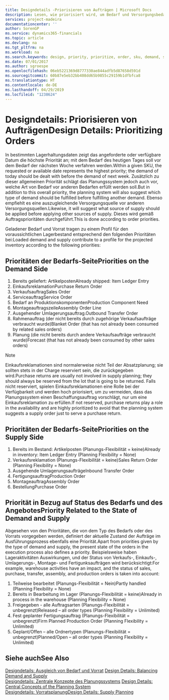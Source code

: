 ```yaml
---
title: Designdetails -Priorisieren von Aufträgen | Microsoft Docs
description: Lesen, wie priorisiert wird, um Bedarf und Versorgungsbedarf zu erfüllen.
services: project-madeira
documentationcenter: ''
author: SorenGP
ms.service: dynamics365-financials
ms.topic: article
ms.devlang: na
ms.tgt_pltfrm: na
ms.workload: na
ms.search.keywords: design, priority, prioritize, order, sku, demand, supply
ms.date: 07/01/2017
ms.author: sgroespe
ms.openlocfilehash: 06eb5221369d8777330ae844adfb5d87658d591d
ms.sourcegitcommit: 60b87e5eb32bb408dd65b9855c29159b1dfbfca8
ms.translationtype: HT
ms.contentlocale: de-DE
ms.lasthandoff: 04/29/2019
ms.locfileid: "1238624"
---
```

# <a name="design-details-prioritizing-orders"></a><span data-ttu-id="7ce21-103">Designdetails: Priorisieren von Aufträgen</span><span class="sxs-lookup"><span data-stu-id="7ce21-103">Design Details: Prioritizing Orders</span></span>
<span data-ttu-id="7ce21-104">In bestimmten Lagerhaltungsdaten zeigt das angeforderte oder verfügbare Datum die höchste Priorität an; mit dem Bedarf des heutigen Tages soll vor dem Bedarf der nächsten Woche verfahren werden.</span><span class="sxs-lookup"><span data-stu-id="7ce21-104">Within a given SKU, the requested or available date represents the highest priority; the demand of today should be dealt with before the demand of next week.</span></span> <span data-ttu-id="7ce21-105">Zusätzlich zu dieser allgemeinen Priorität schlägt das Planungssystem jedoch auch vor, welche Art von Bedarf vor anderen Bedarfen erfüllt werden soll.</span><span class="sxs-lookup"><span data-stu-id="7ce21-105">But in addition to this overall priority, the planning system will also suggest which type of demand should be fulfilled before fulfilling another demand.</span></span> <span data-ttu-id="7ce21-106">Ebenso empfiehlt es eine auszugleichende Versorgungsquelle vor anderen Versorgungsquellen.</span><span class="sxs-lookup"><span data-stu-id="7ce21-106">Likewise, it will suggest what source of supply should be applied before applying other sources of supply.</span></span> <span data-ttu-id="7ce21-107">Dieses wird gemäß Auftragsprioritäten durchgeführt.</span><span class="sxs-lookup"><span data-stu-id="7ce21-107">This is done according to order priorities.</span></span>  
  
<span data-ttu-id="7ce21-108">Geladener Bedarf und Vorrat tragen zu einem Profil für den voraussichtlichen Lagerbestand entsprechend den folgenden Prioritäten bei:</span><span class="sxs-lookup"><span data-stu-id="7ce21-108">Loaded demand and supply contribute to a profile for the projected inventory according to the following priorities:</span></span>  
  
## <a name="priorities-on-the-demand-side"></a><span data-ttu-id="7ce21-109">Prioritäten der Bedarfs-Seite</span><span class="sxs-lookup"><span data-stu-id="7ce21-109">Priorities on the Demand Side</span></span>  
1. <span data-ttu-id="7ce21-110">Bereits geliefert: Artikelposten</span><span class="sxs-lookup"><span data-stu-id="7ce21-110">Already shipped: Item Ledger Entry</span></span>  
2. <span data-ttu-id="7ce21-111">Einkaufsreklamation</span><span class="sxs-lookup"><span data-stu-id="7ce21-111">Purchase Return Order</span></span>  
3. <span data-ttu-id="7ce21-112">Verkaufsauftrag</span><span class="sxs-lookup"><span data-stu-id="7ce21-112">Sales Order</span></span>  
4. <span data-ttu-id="7ce21-113">Serviceauftrag</span><span class="sxs-lookup"><span data-stu-id="7ce21-113">Service Order</span></span>  
5. <span data-ttu-id="7ce21-114">Bedarf an Produktionskomponenten</span><span class="sxs-lookup"><span data-stu-id="7ce21-114">Production Component Need</span></span>  
6. <span data-ttu-id="7ce21-115">Montageauftragszeile</span><span class="sxs-lookup"><span data-stu-id="7ce21-115">Assembly Order Line</span></span>  
7. <span data-ttu-id="7ce21-116">Ausgehender Umlagerungsauftrag.</span><span class="sxs-lookup"><span data-stu-id="7ce21-116">Outbound Transfer Order</span></span>  
8. <span data-ttu-id="7ce21-117">Rahmenauftrag (der nicht bereits durch zugehörige Verkaufsaufträge verbraucht wurde)</span><span class="sxs-lookup"><span data-stu-id="7ce21-117">Blanket Order (that has not already been consumed by related sales orders)</span></span>  
9. <span data-ttu-id="7ce21-118">Planung (die nicht bereits durch andere Verkaufsaufträge verbraucht wurde)</span><span class="sxs-lookup"><span data-stu-id="7ce21-118">Forecast (that has not already been consumed by other sales orders)</span></span>  
  
> [!NOTE]  
>  <span data-ttu-id="7ce21-119">Einkaufsreklamationen sind normalerweise nicht Teil der Absatzplanung; sie sollten stets in der Charge reserviert sein, die zurückgegeben wird.</span><span class="sxs-lookup"><span data-stu-id="7ce21-119">Purchase returns are usually not involved in supply planning; they should always be reserved from the lot that is going to be returned.</span></span> <span data-ttu-id="7ce21-120">Falls nicht reserviert, spielen Einkaufsreklamationen eine Rolle bei der Verfügbarkeit und werden hoch priorisiert, um zu vermeiden, dass das Planungssystem einen Beschaffungsauftrag vorschlägt, nur um eine Einkaufsreklamation zu erfüllen.</span><span class="sxs-lookup"><span data-stu-id="7ce21-120">If not reserved, purchase returns play a role in the availability and are highly prioritized to avoid that the planning system suggests a supply order just to serve a purchase return.</span></span>  
  
## <a name="priorities-on-the-supply-side"></a><span data-ttu-id="7ce21-121">Prioritäten der Bedarfs-Seite</span><span class="sxs-lookup"><span data-stu-id="7ce21-121">Priorities on the Supply Side</span></span>  
1. <span data-ttu-id="7ce21-122">Bereits im Bestand: Artikelposten (Planungs-Flexibilität = keine)</span><span class="sxs-lookup"><span data-stu-id="7ce21-122">Already in inventory: Item Ledger Entry (Planning Flexibility = None)</span></span>  
2. <span data-ttu-id="7ce21-123">Verkaufsreklamation (Planungs-Flexibilität = keine)</span><span class="sxs-lookup"><span data-stu-id="7ce21-123">Sales Return Order (Planning Flexibility = None)</span></span>  
3. <span data-ttu-id="7ce21-124">Ausgehende Umlagerungsaufträge</span><span class="sxs-lookup"><span data-stu-id="7ce21-124">Inbound Transfer Order</span></span>  
4. <span data-ttu-id="7ce21-125">Fertigungsauftrag</span><span class="sxs-lookup"><span data-stu-id="7ce21-125">Production Order</span></span>  
5. <span data-ttu-id="7ce21-126">Montageauftrag</span><span class="sxs-lookup"><span data-stu-id="7ce21-126">Assembly Order</span></span>  
6. <span data-ttu-id="7ce21-127">Bestellung</span><span class="sxs-lookup"><span data-stu-id="7ce21-127">Purchase Order</span></span>  
  
## <a name="priority-related-to-the-state-of-demand-and-supply"></a><span data-ttu-id="7ce21-128">Priorität in Bezug auf Status des Bedarfs und des Angebotes</span><span class="sxs-lookup"><span data-stu-id="7ce21-128">Priority Related to the State of Demand and Supply</span></span>  
<span data-ttu-id="7ce21-129">Abgesehen von den Prioritäten, die von dem Typ des Bedarfs oder des Vorrats vorgegeben werden, definiert der aktuelle Zustand der Aufträge im Ausführungsprozess ebenfalls eine Priorität.</span><span class="sxs-lookup"><span data-stu-id="7ce21-129">Apart from priorities given by the type of demand and supply, the present state of the orders in the execution process also defines a priority.</span></span> <span data-ttu-id="7ce21-130">Beispielsweise haben Lageraktivitäten Auswirkungen, und der Status von Verkaufs-, Einkaufs-, Umlagerungs-, Montage- und Fertigunksaufträgen wird berücksichtigt:</span><span class="sxs-lookup"><span data-stu-id="7ce21-130">For example, warehouse activities have an impact, and the status of sales, purchase, transfer, assembly, and production orders is taken into account:</span></span>  
  
1. <span data-ttu-id="7ce21-131">Teilweise bearbeitet (Planungs-Flexibilität = Nein)</span><span class="sxs-lookup"><span data-stu-id="7ce21-131">Partly handled (Planning Flexibility = None)</span></span>  
2. <span data-ttu-id="7ce21-132">Bereits in Bearbeitung im Lager (Planungs-Flexibilität = keine)</span><span class="sxs-lookup"><span data-stu-id="7ce21-132">Already in process in the warehouse (Planning Flexibility = None)</span></span>  
3. <span data-ttu-id="7ce21-133">Freigegeben - alle Auftragsarten (Planungs-Flexibilität = unbegrenzt)</span><span class="sxs-lookup"><span data-stu-id="7ce21-133">Released – all order types (Planning Flexibility = Unlimited)</span></span>  
4. <span data-ttu-id="7ce21-134">Fest geplanter Fertigungsauftrag (Planungs-Flexibilität = unbegrenzt)</span><span class="sxs-lookup"><span data-stu-id="7ce21-134">Firm Planned Production Order (Planning Flexibility = Unlimited)</span></span>  
5. <span data-ttu-id="7ce21-135">Geplant/Offen – alle Ordnertypen (Planungs-Flexibilität = unbegrenzt)</span><span class="sxs-lookup"><span data-stu-id="7ce21-135">Planned/Open – all order types (Planning Flexibility = Unlimited)</span></span>  
  
## <a name="see-also"></a><span data-ttu-id="7ce21-136">Siehe auch</span><span class="sxs-lookup"><span data-stu-id="7ce21-136">See Also</span></span>  
<span data-ttu-id="7ce21-137">[Designdetails: Ausgleich von Bedarf und Vorrat](design-details-balancing-demand-and-supply.md) </span><span class="sxs-lookup"><span data-stu-id="7ce21-137">[Design Details: Balancing Demand and Supply](design-details-balancing-demand-and-supply.md) </span></span>  
<span data-ttu-id="7ce21-138">[Designdetails: Zentrale Konzepte des Planungssystems](design-details-central-concepts-of-the-planning-system.md) </span><span class="sxs-lookup"><span data-stu-id="7ce21-138">[Design Details: Central Concepts of the Planning System](design-details-central-concepts-of-the-planning-system.md) </span></span>  
[<span data-ttu-id="7ce21-139">Designdetails: Vorratsplanung</span><span class="sxs-lookup"><span data-stu-id="7ce21-139">Design Details: Supply Planning</span></span>](design-details-supply-planning.md)